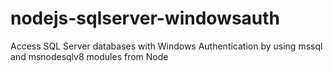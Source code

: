 # nodejs-sqlserver-windowsauth
Access SQL Server databases with Windows Authentication by using mssql and msnodesqlv8 modules from Node 
